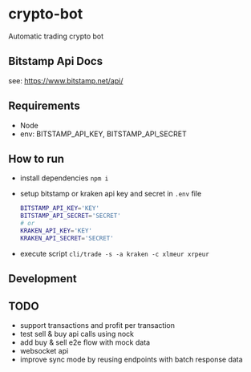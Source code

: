 # crypto-bot

Automatic trading crypto bot

## Bitstamp Api Docs

see: https://www.bitstamp.net/api/

## Requirements

- Node
- env: BITSTAMP_API_KEY, BITSTAMP_API_SECRET

## How to run

- install dependencies `npm i`
- setup bitstamp or kraken api key and secret in `.env` file

  ```bash
  BITSTAMP_API_KEY='KEY'
  BITSTAMP_API_SECRET='SECRET'
  # or
  KRAKEN_API_KEY='KEY'
  KRAKEN_API_SECRET='SECRET'
  ```

- execute script `cli/trade -s -a kraken -c xlmeur xrpeur`

## Development

## TODO

- support transactions and profit per transaction
- test sell & buy api calls using nock
- add buy & sell e2e flow with mock data
- websocket api
- improve sync mode by reusing endpoints with batch response data
